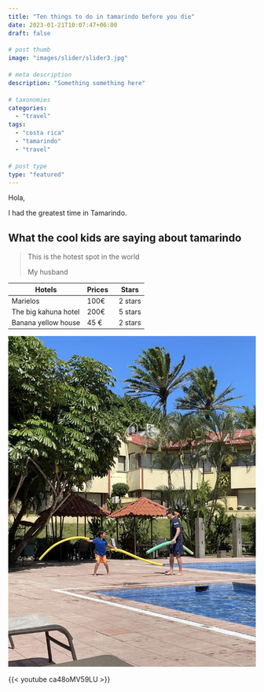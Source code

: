 ```yaml
---
title: "Ten things to do in tamarindo before you die"
date: 2023-01-21T10:07:47+06:00
draft: false

# post thumb
image: "images/slider/slider3.jpg"

# meta description
description: "Something something here"

# taxonomies
categories: 
  - "travel"
tags:
  - "costa rica"
  - "tamarindo"
  - "travel"

# post type
type: "featured"
---
```


Hola, 

I had the greatest time in Tamarindo. 

## What the cool kids are saying about tamarindo
> This is the hotest spot in the world
> 
> My husband

| Hotels | Prices  | Stars |
|--|--|--| 
| Marielos | 100€ | 2 stars |
| The big kahuna hotel | 200€ | 5 stars |
| Banana yellow house | 45 € | 2 stars |


![image](../../../images/costarica/image1.jpg)


{{< youtube ca48oMV59LU >}}
